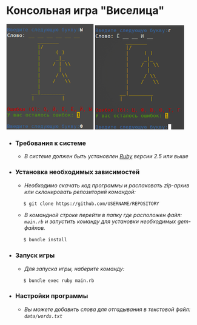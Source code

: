 # Консольная игра "Виселица"

 ![Game play](src/gameplay1.png) ![Game play](src/gameplay2.png)

* ### Требования к системе
  * *В системе должен быть установлен [Ruby](https://www.ruby-lang.org/en/downloads/) версии 2.5 или выше* 

* ### Установка необходимых зависимостей
  * *Необходимо скачать код программы и распаковать zip-архив или склонировать репозиторий командой:*

  ```bash
     $ git clone https://github.com/USERNAME/REPOSITORY
   ```

  * *В командной строке перейти в папку где расположен файл: ```main.rb``` и запустить команду для установки 
  необходимых gem-файлов.*
  ```bash
     $ bundle install
   ```
* ### Запуск игры
  * *Для запуска игры, наберите команду:*
  ```bash
     $ bundle exec ruby main.rb
   ```
* ### Настройки программы
  * *Вы можете добавить слова для отгадывания в текстовой файл: ```data/words.txt```*

